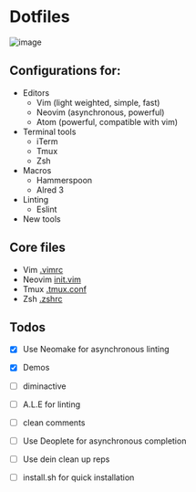 # Dotfiles

![image](https://cloud.githubusercontent.com/assets/19645990/21877510/9b064e3c-d859-11e6-9054-38c8d4b8cdee.png)
## Configurations for:
* Editors
  * Vim (light weighted, simple, fast)
  * Neovim (asynchronous, powerful)
  * Atom (powerful, compatible with vim)
* Terminal tools
  * iTerm
  * Tmux
  * Zsh
* Macros
  * Hammerspoon 
  * Alred 3
* Linting 
  * Eslint
* New tools

## Core files
* Vim [.vimrc](https://github.com/wangsongiam/dotfiles/blob/master/.vim/.vimrc)
* Neovim [init.vim](https://github.com/wangsongiam/dotfiles/blob/master/nvim/init.vim)
* Tmux [.tmux.conf](https://github.com/wangsongiam/dotfiles/blob/master/.tmux.conf)
* Zsh [.zshrc](https://github.com/wangsongiam/dotfiles/blob/master/.zshrc)

## Todos
- [x] Use Neomake for asynchronous linting
- [x] Demos
- [ ] diminactive
- [ ] A.L.E for linting
- [ ] clean comments
- [ ] Use Deoplete for asynchronous completion
- [ ] Use dein clean up reps
- [ ] install.sh for quick installation

